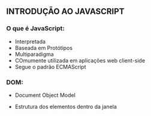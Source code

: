 ## INTRODUÇÃO AO JAVASCRIPT

### O que é JavaScript:

- Interpretada
- Baseada em Protótipos
- Multiparadigma
- COmumente utilizada em aplicações web client-side
- Segue o padrão ECMAScript



### DOM:

- Document Object Model

- Estrutura dos elementos dentro da janela

  